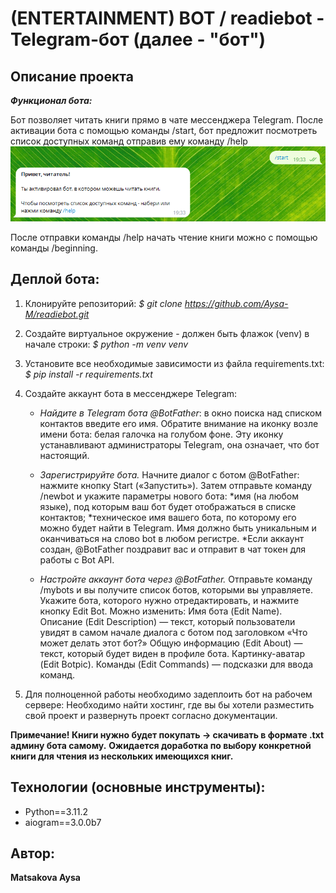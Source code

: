 # (ENTERTAINMENT) BOT / readiebot - Telegram-бот (далее - "бот")

## Описание проекта

***Функционал бота:***

Бот позволяет читать книги прямо в чате мессенджера Telegram.
После активации бота с помощью команды /start, бот предложит посмотреть список доступных команд отправив ему команду /help
![Alt text](image.png)

После отправки команды /help начать чтение книги можно с помощью команды /beginning.

## Деплой бота:
1. Клонируйте репозиторий:
    *$ git clone https://github.com/Aysa-M/readiebot.git*

2. Создайте виртуальное окружение - должен быть флажок (venv) в начале строки:
    *$ python -m venv venv*

3. Установите все необходимые зависимости из файла requirements.txt:
    *$ pip install -r requirements.txt*

4. Создайте аккаунт бота в мессенджере Telegram:

    - *Найдите в Telegram бота @BotFather*: в окно поиска над списком контактов введите его имя.
    Обратите внимание на иконку возле имени бота: белая галочка на голубом фоне. Эту иконку
    устанавливают администраторы Telegram, она означает, что бот настоящий.

    - *Зарегистрируйте бота.*
    Начните диалог с ботом @BotFather: нажмите кнопку Start («Запустить»). Затем отправьте
    команду /newbot и укажите параметры нового бота:
       *имя (на любом языке), под которым ваш бот будет отображаться в списке контактов;
       *техническое имя вашего бота, по которому его можно будет найти в Telegram. Имя должно быть
        уникальным и оканчиваться на слово bot в любом регистре.
       *Если аккаунт создан, @BotFather поздравит вас и отправит в чат токен для работы с Bot API.

    - *Настройте аккаунт бота через @BotFather.*
    Отправьте команду /mybots и вы получите список ботов, которыми вы управляете. Укажите бота,
    которого нужно отредактировать, и нажмите кнопку Edit Bot.
    Можно изменить:
    Имя бота (Edit Name).
    Описание (Edit Description) — текст, который пользователи увидят в самом начале диалога с
    ботом под заголовком «Что может делать этот бот?»
    Общую информацию (Edit About) — текст, который будет виден в профиле бота.
    Картинку-аватар (Edit Botpic).
    Команды (Edit Commands) — подсказки для ввода команд.

5. Для полноценной работы необходимо задеплоить бот на рабочем сервере:
    Необходимо найти хостинг, где вы бы хотели разместить свой проект и развернуть проект
    согласно документации.

**Примечание! Книги нужно будет покупать -> скачивать в формате .txt админу бота самому.**
**Ожидается доработка по выбору конкретной книги для чтения из нескольких имеющихся книг.**

## Технологии (основные инструменты):
- Python==3.11.2
- aiogram==3.0.0b7

## Автор:
**Matsakova Aysa**
